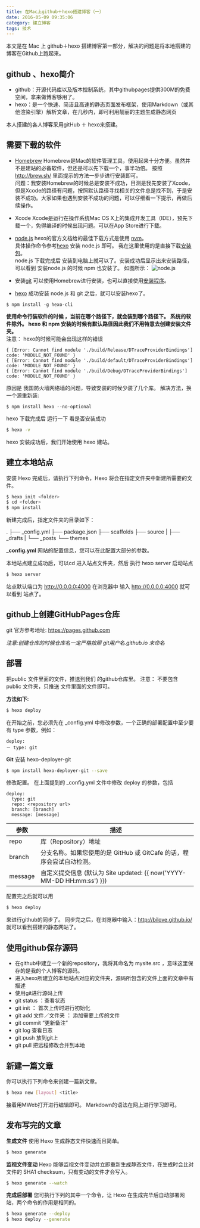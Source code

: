 ```yaml
---
title: 在Mac上github＋hexo搭建博客（一）
date: 2016-05-09 09:35:06
category: 建立博客
tags: 技术
---
```


本文是在 Mac 上 github＋hexo 搭建博客第一部分，解决的问题是将本地搭建的博客在Github上跑起来。

## github 、hexo简介
- github：开源代码库以及版本控制系统，其中githubpages提供300M的免费空间，拿来做博客够用了。
- hexo：是一个快速、简洁且高速的静态页面发布框架，使用Markdown（或其他渲染引擎）解析文章，在几秒内，即可利用靓丽的主题生成静态网页

本人搭建的各人博客采用gitHub ＋ hexo来搭建。

## 需要下载的软件
- [Homebrew](http://brew.sh/)
Homebrew是Mac的软件管理工具，使用起来十分方便。虽然并不是建站的必备软件，但还是可以先下载一个，事半功倍。
按照 http://brew.sh/ 里面提示的方法一步步进行安装即可。    
问题：我安装Homebrew的时候总是安装不成功，目测是我先安装了Xcode，但是Xcode的路径有问题，按照默认路径寻找相关的文件总是找不到，于是安装不成功。大家如果也遇到安装不成功的问题，可以仔细看一下提示，再做后续操作。

- Xcode
Xcode是运行在操作系统Mac OS X上的集成开发工具（IDE），预先下载一个，免得编译的时候出现问题。可以在App Store进行下载。

- [node.js](https://nodejs.org/en/)
hexo的官方文档给的最佳下载方式是使用 [nvm](https://github.com/creationix/nvm)。    
具体操作命令参考[hexo](https://hexo.io/zh-cn/) 安装 node.js 即可。
我在这里使用的是直接下载[安装包](https://nodejs.org/en/)。    
node.js 下载完成后 安装到电脑上就可以了。安装成功后显示出来安装路径，可以看到 安装node.js 的时候 npm 也安装了。
如图所示：
![node.js](http://upload-images.jianshu.io/upload_images/326377-5868656ecedf7e76.png?imageMogr2/auto-orient/strip%7CimageView2/2)

- 安装[git](https://sourceforge.net/projects/git-osx-installer/)
可以使用Homebrew进行安装，也可以直接使用[安装程序](https://sourceforge.net/projects/git-osx-installer/)。

- [hexo](https://hexo.io/zh-cn/) 
成功安装 node.js 和 git 之后，就可以安装hexo了。

```
$ npm install -g hexo-cli
```

**使用命令行装软件的时候 ，当前在哪个路径下，就会装到哪个路径下。 系统的软件除外。 hexo 和 npm 安装的时候有默认路径因此我们不用特意去创建安装文件夹。**    
注意： hexo的时候可能会出现这样的错误

```
{ [Error: Cannot find module './build/Release/DTraceProviderBindings'] code: 'MODULE_NOT_FOUND' }
{ [Error: Cannot find module './build/default/DTraceProviderBindings'] code: 'MODULE_NOT_FOUND' }
{ [Error: Cannot find module './build/Debug/DTraceProviderBindings'] code: 'MODULE_NOT_FOUND' }
```

原因是 我国防火墙网络墙的问题，导致安装的时候少装了几个库。 解决方法，换一个源重新装:

```
$ npm install hexo --no-optional
```

hexo 下载完成后 运行一下 看是否安装成功

```bash
$ hexo -v
```

hexo 安装成功后，我们开始使用 hexo 建站。

## 建立本地站点
安装 Hexo 完成后，请执行下列命令，Hexo 将会在指定文件夹中新建所需要的文件。

```bash
$ hexo init <folder>
$ cd <folder>
$ npm install
```

新建完成后，指定文件夹的目录如下：


.
├── _config.yml
├── package.json
├── scaffolds
├── source
|   ├── _drafts
|   └── _posts
└── themes



**\_config.yml**
网站的配置信息，您可以在此配置大部分的参数。

本地站点建立成功后，可以cd 进入站点文件夹，然后 执行 hexo server 启动站点

```bash
$ hexo server
```

站点默认端口为 http://0.0.0.0:4000
在浏览器中 输入 http://0.0.0.0:4000 就可以看到 站点了。

## github上创建GitHubPages仓库
git 官方参考地址: https://pages.github.com

*注意:创建仓库的时候仓库名一定严格按照 git用户名.github.io 来命名*

## 部署
把public 文件里面的文件，推送到我们 的github仓库里。
注意： 不要包含 public 文件夹，只推送 文件里面的文件即可。

**方法如下:**

```bash
$ hexo deploy
```

在开始之前，您必须先在 _config.yml 中修改参数，一个正确的部署配置中至少要有 type 参数，例如：

```config
deploy:
－ type: git
```

**Git**
安装 hexo-deployer-git

``` bash
$ npm install hexo-deployer-git --save
```

修改配置。
在上面提到的 _config.yml 文件中修改 deploy 的参数，包括 

```config
deploy:
  type: git
  repo: <repository url>
  branch: [branch]
  message: [message]
```


参数 | 描述
--------- | -------------
repo | 库（Repository）地址
branch | 分支名称。如果您使用的是 GitHub 或 GitCafe 的话，程序会尝试自动检测。
message | 自定义提交信息 (默认为 Site updated: &lbrace;&lbrace; now('YYYY-MM-DD HH:mm:ss') &rbrace;&rbrace;)

配置完之后就可以用

```bash
$ hexo deploy
```
来进行github的同步了。
同步完之后，在浏览器中输入：http://bilove.github.io/ 就可以看到搭建的静态网站了。


## 使用github保存源码

- 在github中建立一个新的repository，我将其命名为 mysite.src ，意味这里保存的是我的个人博客的源码。 
- 进入hexo所建立的本地站点对应的文件夹，源码所包含的文件上面的文章中有描述
- 使用git进行源码上传
- git status ：查看状态
- git init ： 首次上传时进行初始化
- git add 文件／文件夹 ： 添加需要上传的文件
- git commit “更新备注”
- git log 查看日志
- git push 放到git上
- git pull 把远程修改合并到本地

## 新建一篇文章

你可以执行下列命令来创建一篇新文章。

```bash
$ hexo new [layout] <title>
```

接着用MWeb打开进行编辑即可。
Markdown的语法在网上进行学习即可。

## 发布写完的文章

**生成文件**
使用 Hexo 生成静态文件快速而且简单。

```bash
$ hexo generate
```

**监视文件变动**
Hexo 能够监视文件变动并立即重新生成静态文件，在生成时会比对文件的 SHA1 checksum，只有变动的文件才会写入。

```bash
$ hexo generate --watch
```

**完成后部署**
您可执行下列的其中一个命令，让 Hexo 在生成完毕后自动部署网站，两个命令的作用是相同的。

```bash
$ hexo generate --deploy
$ hexo deploy --generate
```


